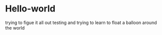 # Hello-world
trying to figue it all out
testing and trying to learn to float a balloon around the world
